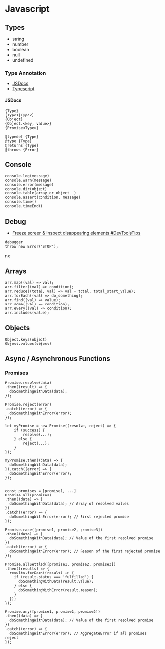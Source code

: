 # Javascript

## Types

- string
- number
- boolean
- null
- undefined

### Type Annotation

- [JSDocs](https://devhints.io/jsdoc)
- [Typescript](https://www.typescriptlang.org/)

#### JSDocs

```
{Type}
{Type1|Type2}
{Object}
{Object.<key, value>}
{Promise<Type>}

@typedef {Type}
@type {Type}
@returns {Type}
@throws {Error}
```

## Console

```
console.log(message)
console.warn(message)
console.error(message)
console.dir(object)
console.table(array_or_object  )
console.assert(condition, message)
console.time()
console.timeEnd()
```

## Debug

- [Freeze screen & inspect disappearing elements #DevToolsTips](https://www.youtube.com/watch?v=Qzmb9bdNzZ4&list=WL&index=18)

```
debugger
throw new Error("STOP");
```

nx

## Arrays

```
arr.map((val) => val);
arr.filter((val) => condition);
arr.reduce((total, val) => val + total, total_start_value);
arr.forEach((val) => do_something);
arr.find((val) => value);
arr.some((val) => condition);
arr.every((val) => condition);
arr.includes(value);
```

## Objects

```
Object.keys(object)
Object.values(object)
```

## Async / Asynchronous Functions

### Promises

```
Promise.resolve(data)
.then((result) => {
  doSomethingWithData(data);
});

Promise.reject(error)
.catch((error) => {
  doSomethingWithError(error);
});

let myPromise = new Promise((resolve, reject) => {
    if (success) {
        resolve(...);
    } else {
        reject(...);
    }
});

myPromise.then((data) => {
  doSomethingWithData(data);
}).catch((error) => {
  doSomethingWithError(error);
});


const promises = [promise1, ...]
Promise.all(promises)
.then((data) => {
  doSomethingWithData(data); // Array of resolved values
})
.catch((error) => {
  doSomethingWithError(error); // First rejected promise
});

Promise.race([promise1, promise2, promise3])
.then((data) => {
  doSomethingWithData(data); // Value of the first resolved promise
})
.catch((error) => {
  doSomethingWithError(error); // Reason of the first rejected promise
});

Promise.allSettled([promise1, promise2, promise3])
.then((results) => {
  results.forEach((result) => {
    if (result.status === 'fulfilled') {
      doSomethingWithData(result.value);
    } else {
      doSomethingWithError(result.reason);
    }
  });
});

Promise.any([promise1, promise2, promise3])
.then((data) => {
  doSomethingWithData(data); // Value of the first resolved promise
})
.catch((error) => {
  doSomethingWithError(error); // AggregateError if all promises reject
});
```
